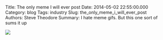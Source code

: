 Title: The only meme I will ever post
Date: 2014-05-02 22:55:00.000
Category: blog
Tags: industry 
Slug: the_only_meme_i_will_ever_post
Authors: Steve Theodore
Summary: I hate meme gifs.  But this one sort of sums it up 


[![](https://lh5.googleusercontent.com/-3VltAqg2vaU/U2CQM7nRnsI/AAAAAAABIC4/JbGXg7-oy6U/s640/blogger-image--1968691607.jpg)](https://lh5.googleusercontent.com/-3VltAqg2vaU/U2CQM7nRnsI/AAAAAAABIC4/JbGXg7-oy6U/s640/blogger-image--1968691607.jpg)




